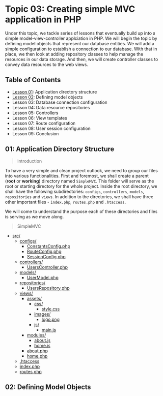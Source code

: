 # Topic 03: Creating simple MVC application in PHP
Under this topic, we tackle series of lessons that eventually build up into a simple model-view-controller applciation in PHP.
We will begin the topic by defining model objects that represent our database entities. We will add a simple configuration to establish a connection to our database.
With that in place, we then look at adding repository classes to help manage the resources in our data storage.
And then, we will create controller classes to convey data resources to the web views.

## Table of Contents
+ [Lesson 01](#01-application-directory-structure): Application directory structure
+ [Lesson 02](#02-defining-model-objects): Defining model objects
+ Lesson 03: Database connection configuration
+ Lesson 04: Data resource repositories
+ Lesson 05: Controllers
+ Lesson 06: View templates
+ Lesson 07: Route configuration
+ Lesson 08: User session configuration
+ Lesson 09: Conclusion


## 01: Application Directory Structure

> Introduction

To have a very simple and clean project outlook, we need to group our files into various functionalities.
First and foremost, we shall create a parent (**root** or **working**) directory named `SimpleMVC`. This folder will serve as the root or starting directory for the whole project.
Inside the root directory, we shall have the following subdirectories: `configs`, `controllers`, `models`, `repositories` and `views`.
In addition to the directories, we shall have three other important files - `index.php`, `routes.php` and `.htaccess`.

We will come to understand the purpose each of these directories and files is serving as we move along.

> SimpleMVC

* [src/](./SimpleMVC/src)
  * [configs/](./SimpleMVC/src/configs)
    * [ConstantsConfig.php](./SimpleMVC/src/configs/ConstantsConfig.php)
    * [RouteConfig.php](./SimpleMVC/src/configs/RouteConfig.php)
    * [SessionConfig.php](./SimpleMVC/src/configs/SessionConfig.php)
  * [controllers/](./SimpleMVC/src/controllers)
    * [UsersController.php](./SimpleMVC/src/controllers/UsersController.php)
  * [models/](./SimpleMVC/src/models)
    * [UserModel.php](./SimpleMVC/src/models/UserModel.php)
  * [repositories/](./SimpleMVC/src/repositories)
    * [UsersRepository.php](./SimpleMVC/src/repositories/UsersRepository.php)
  * [views/](./SimpleMVC/src/views)
    * [assets/](./SimpleMVC/src/views/assets)
      * [css/](./SimpleMVC/src/views/assets/css)
        * [style.css](./SimpleMVC/src/views/assets/css/style.css)
      * [images/](./SimpleMVC/src/views/assets/images)
        * [logo.png](./SimpleMVC/src/views/assets/images/logo.png)
      * [js/](./SimpleMVC/src/views/assets/js)
        * [main.js](./SimpleMVC/src/views/assets/js/main.js)
    * [modules/](./SimpleMVC/src/views/modules)
      * [about.js](./SimpleMVC/src/views/modules/about.js)
      * [home.js](./SimpleMVC/src/views/modules/home.js)
    * [about.php](./SimpleMVC/src/views/about.php)
    * [home.php](./SimpleMVC/src/views/home.php)
  * [.htaccess](./SimpleMVC/src/.htaccess)
  * [index.php](./SimpleMVC/src/index.php)
  * [routes.php](./SimpleMVC/src/routes.php)

## 02: Defining Model Objects